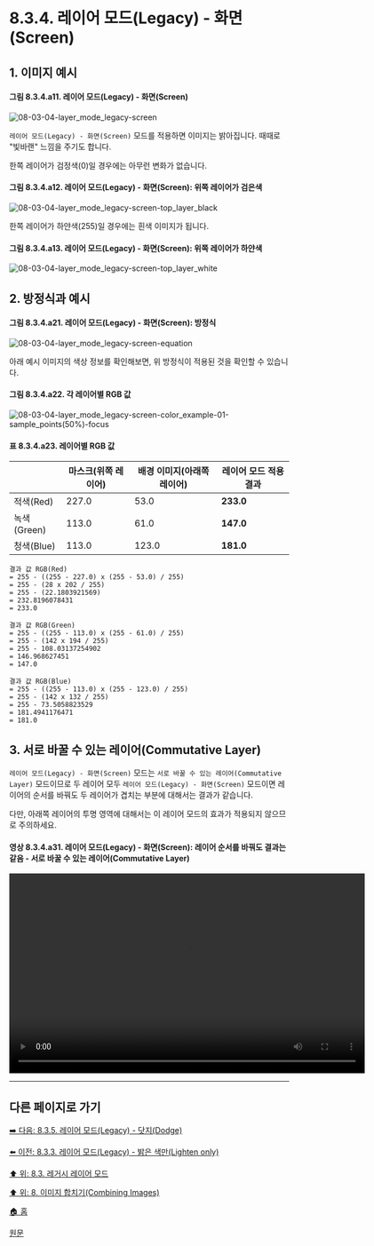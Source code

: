 # 8.3.4. 레이어 모드(Legacy) - 화면(Screen)
## 1. 이미지 예시
#### 그림 8.3.4.a11. 레이어 모드(Legacy) - 화면(Screen)
![08-03-04-layer_mode_legacy-screen](https://github.com/wonder13662/gimp/assets/15767104/f14d8b75-f9a3-4d30-89bf-ffd6645f46fc)

`레이어 모드(Legacy) - 화면(Screen)` 모드를 적용하면 이미지는 밝아집니다. 때때로 "빛바랜" 느낌을 주기도 합니다.

한쪽 레이어가 검정색(0)일 경우에는 아무런 변화가 없습니다.
#### 그림 8.3.4.a12. 레이어 모드(Legacy) - 화면(Screen): 위쪽 레이어가 검은색
![08-03-04-layer_mode_legacy-screen-top_layer_black](https://github.com/wonder13662/gimp/assets/15767104/fe4d32d8-2cc1-40ee-9b84-0c2cc31e45c3)

한쪽 레이어가 하얀색(255)일 경우에는 흰색 이미지가 됩니다.
#### 그림 8.3.4.a13. 레이어 모드(Legacy) - 화면(Screen): 위쪽 레이어가 하얀색
![08-03-04-layer_mode_legacy-screen-top_layer_white](https://github.com/wonder13662/gimp/assets/15767104/c1889e51-3e8d-4134-8892-40671ba9c6e0)

## 2. 방정식과 예시
#### 그림 8.3.4.a21. 레이어 모드(Legacy) - 화면(Screen): 방정식
![08-03-04-layer_mode_legacy-screen-equation](https://github.com/wonder13662/gimp/assets/15767104/5b476948-7ddb-4b3b-a2ed-6ee5349f9783)

아래 예시 이미지의 색상 정보를 확인해보면, 위 방정식이 적용된 것을 확인할 수 있습니다.

#### 그림 8.3.4.a22. 각 레이어별 RGB 값
![08-03-04-layer_mode_legacy-screen-color_example-01-sample_points(50%)-focus](https://github.com/wonder13662/gimp/assets/15767104/1101fb26-18a9-4528-bb55-5087b64bbff8)

#### 표 8.3.4.a23. 레이어별 RGB 값

||마스크(위쪽 레이어)|배경 이미지(아래쪽 레이어)|레이어 모드 적용 결과|
|---|---|---|---|
|적색(Red)|227.0|53.0|**233.0**|
|녹색(Green)|113.0|61.0|**147.0**|
|청색(Blue)|113.0|123.0|**181.0**|

```
결과 값 RGB(Red)
= 255 - ((255 - 227.0) x (255 - 53.0) / 255)
= 255 - (28 x 202 / 255)
= 255 - (22.1803921569)
= 232.8196078431
= 233.0

결과 값 RGB(Green)
= 255 - ((255 - 113.0) x (255 - 61.0) / 255)
= 255 - (142 x 194 / 255)
= 255 - 108.03137254902
= 146.968627451
= 147.0

결과 값 RGB(Blue)
= 255 - ((255 - 113.0) x (255 - 123.0) / 255)
= 255 - (142 x 132 / 255)
= 255 - 73.5058823529
= 181.4941176471
= 181.0
```

## 3. 서로 바꿀 수 있는 레이어(Commutative Layer)
`레이어 모드(Legacy) - 화면(Screen)` 모드는 `서로 바꿀 수 있는 레이어(Commutative Layer)` 모드이므로 두 레이어 모두 `레이어 모드(Legacy) - 화면(Screen)` 모드이면 레이어의 순서를 바꿔도 두 레이어가 겹치는 부분에 대해서는 결과가 같습니다.

다만, 아래쪽 레이어의 투명 영역에 대해서는 이 레이어 모드의 효과가 적용되지 않으므로 주의하세요.

#### 영상 8.3.4.a31. 레이어 모드(Legacy) - 화면(Screen): 레이어 순서를 바꿔도 결과는 같음 - 서로 바꿀 수 있는 레이어(Commutative Layer)
<video controls="controls" width="640" height="360" src="https://github.com/wonder13662/gimp/assets/15767104/761fb942-53b2-44fb-95c2-240b088b5ed2"></video>

***

## 다른 페이지로 가기
[➡️ 다음: 8.3.5. 레이어 모드(Legacy) - 닷지(Dodge)](./08-03-05-lighten_layer_mode-dodge.md)

[⬅️ 이전: 8.3.3. 레이어 모드(Legacy) - 밝은 색만(Lighten only)](./08-03-03-lighten_layer_mode-ligthen_only.md)

[⬆️ 위: 8.3. 레거시 레이어 모드](./08-03-00-legacy-layer-modes.md)

[⬆️ 위: 8. 이미지 합치기(Combining Images)](./08-00-combining-images.md)

[🏠 홈](./00-home.md)

[원문](https://docs.gimp.org/2.10/ko/gimp-concepts-layer-modes-legacy.html)